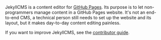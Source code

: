 JekyllCMS is a content editor for [GitHub Pages][gh-pages]. Its purpose is to
let non-programmers manage content in a GitHub Pages website. It's not an
end-to-end CMS, a technical person still needs to set up the website and its
layout, but it makes day-to-day content editing painless.

If you want to improve JekyllCMS, see the [contributor guide](CONTRIBUTING.md).

[gh-pages]: https://pages.github.com/
